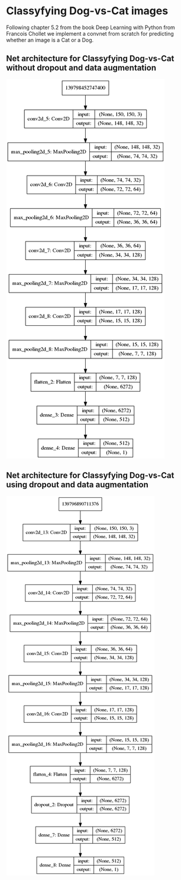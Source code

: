 # Classyfying Dog-vs-Cat images

Following chapter 5.2 from the book Deep Learning with Python from Francois Chollet
we implement a convnet from scratch for predicting whether an image is a Cat or a Dog.

## Net architecture for Classyfying Dog-vs-Cat without dropout and data augmentation
![Keras computational graph for Classyfying Dog-vs-Cat without dropout and data augmentation.](model1.png "Keras computational graph for Classyfying Dog-vs-Cat without dropout and data augmentation.")

## Net architecture for Classyfying Dog-vs-Cat using dropout and data augmentation
![Keras computational graph for Classyfying Dog-vs-Cat using dropout and data augmentation.](model2.png "Keras computational graph for Classyfying Dog-vs-Cat with dropout and data augmentation.")
